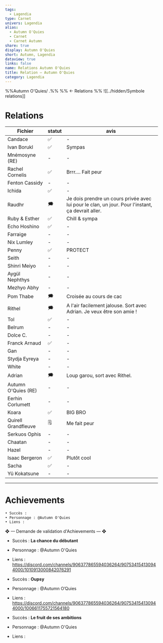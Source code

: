 ```yaml
---
tags:
  - Lagendia
type: Carnet
univers: Lagendia
alias:
  - Autumn O'Quies
  - Carnet
  - Carnet Autumn
share: true
display: Autumn O'Quies
short: Autumn, Lagendia
dataview: true
links: false
name: Relations Autumn O'Quies
title: Relation — Autumn O'Quies
category: Lagendia
---
```



%%Autumn O'Quies/ .%%
%% ← Relations %%
![[../hidden/Symbole relations]]
# Relations
| Fichier                                                                                            | statut | avis                                                                                              |
| -------------------------------------------------------------------------------------------------- | ------ | ------------------------------------------------------------------------------------------------- |
| Candace                             | ✅      | \-                                                                                                |
| Ivan Borukl                     | ✅      | Sympas                                                                                            |
| Mnémosyne (RE)               | \-     | \-                                                                                                |
| Rachel Cornelis             | ✅      | Brrr…. Fait peur                                                                                  |
| Fenton Cassidy              | \-     | \-                                                                                                |
| Ichida                              | ✅      | \-                                                                                                |
| Raudhr                              | 🗯️    | Je dois prendre un cours privée avec lui pour le clan, un jour. Pour l'instant, ça devrait aller. |
| Ruby & Esther                | ✅      | Chill & sympa                                                                                     |
| Echo Hoshino             | ✅      | \-                                                                                                |
| Farraige                     | \-     | \-                                                                                                |
| Nix Lumley                 | \-     | \-                                                                                                |
| Penny                           | ✅      | PROTECT                                                                                           |
| Seith                           | \-     | \-                                                                                                |
| Shinri Meiyo             | \-     | \-                                                                                                |
| Aygül Nephthys         | \-     | \-                                                                                                |
| Mezhyo Abhy               | \-     | \-                                                                                                |
| Pom Thabe                   | 🗯️    | Croisée au cours de cac                                                                           |
| Rithel                         | 🗯️    | A l'air facilement jalouse. Sort avec Adrian. Je veux être son amie !                             |
| Tol                               | ✅      | \-                                                                                                |
| Belrum                          | \-     | \-                                                                                                |
| Dolce C.                      | \-     | \-                                                                                                |
| Franck Arnaud            | ✅      | \-                                                                                                |
| Gan                                | \-     | \-                                                                                                |
| Stydja Eyreya            | \-     | \-                                                                                                |
| White                            | \-     | \-                                                                                                |
| Adrian                           | 🗯️    | Loup garou, sort avec Rithel.                                                                     |
| Autumn O'Quies (RE) | \-     | \-                                                                                                |
| Eerhin Corlumett       | \-     | \-                                                                                                |
| Koara                             | ✅      | BIG BRO                                                                                           |
| Quirell Grandfleuve | 🗒️    | Me fait peur                                                                                      |
| Serkuos Ophis             | \-     | \-                                                                                                |
| Chaatan                        | \-     | \-                                                                                                |
| Hazel                            | \-     | \-                                                                                                |
| Isaac Bergeron          | ✅      | Plutôt cool                                                                                       |
| Sacha                            | ✅      | \-                                                                                                |
| Yû Kokatsune              | \-     | \-                                                                                                |




---
# Achievements
```md
• Succès :
• Personnage : @Autumn O'Quies
• Liens : 
```

❖ — Demande de validation d'Achievements — ❖
- Succès : **La chance du débutant**
- Personnage : @Autumn O'Quies
- Liens : https://discord.com/channels/906377865594036264/907534154130944000/1010913000842076291

- Succès : **Oupsy**
- Personnage : @Autumn O’Quies
- Liens : https://discord.com/channels/906377865594036264/907534154130944000/1006611755721564180

- Succès : **Le fruit de ses ambitions**
- Personnage : @Autumn O'Quies
- Liens :